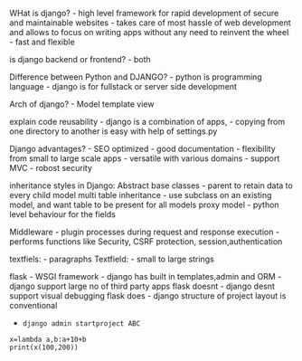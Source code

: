 WHat is django?
    - high level framework for rapid development of secure and maintainable websites
    - takes care of most hassle of web development and allows to focus on writing apps without any need to reinvent the wheel
    - fast and flexible

is django backend or frontend?
    - both 

Difference between Python and DJANGO?
    - python is programming language
    - django is for fullstack or server side development

Arch of django?
    - Model template view

explain code reusability
    - django is a combination of apps, 
    - copying from one directory to another is easy with help of settings.py

Django advantages?
    - SEO optimized
    - good documentation
    - flexibility from small to large scale apps
    - versatile with various domains
    - support MVC
    - robost security

inheritance styles in Django:
    Abstract base classes - parent to retain data to every child model
    multi table inheritance - use subclass on an existing model, and want table to be present for all models
    proxy model - python level behaviour for the fields

Middleware
    - plugin processes during request and response execution
    - performs functions like Security, CSRF protection, session,authentication

textfiels:
    - paragraphs
Textfield:
    - small to large  strings

flask
    - WSGI framework
    - django has built in templates,admin and ORM
    - django support large no of third party apps flask doesnt
    - django desnt support visual debugging flask does
    - django structure of project layout is conventional

- `django admin startproject ABC`

```
x=lambda a,b:a+10+b
print(x(100,200))
```